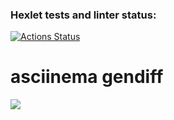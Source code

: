 ### Hexlet tests and linter status:
[![Actions Status](https://github.com/Anxieye/python-project-50/workflows/hexlet-check/badge.svg)](https://github.com/Anxieye/python-project-50/actions)

# asciinema gendiff
<a href="https://asciinema.org/a/4fUmUNeWgcVqqprsV9H6P48O4" target="_blank"><img src="https://asciinema.org/a/4fUmUNeWgcVqqprsV9H6P48O4.svg" /></a>
